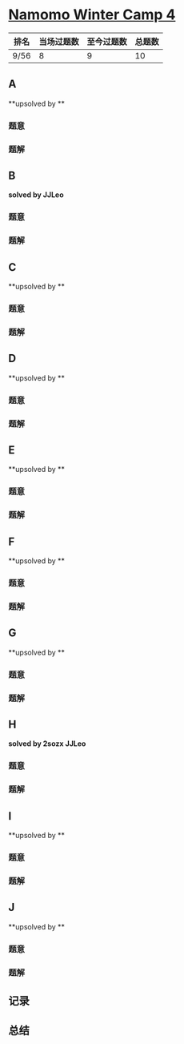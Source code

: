 # [Namomo Winter Camp 4](https://vjudge.net/contest/420568)

| 排名 | 当场过题数 | 至今过题数 | 总题数 |
| ---- | ---------- | ---------- | ------ |
| 9/56 | 8          | 9          | 10     |

## **A**

**upsolved by **

### 题意



### 题解



## **B**

**solved by JJLeo**

### 题意



### 题解



## **C**

**upsolved by **

### 题意



### 题解



## **D**

**upsolved by **

### 题意



### 题解



## **E**

**upsolved by **

### 题意



### 题解



## **F**

**upsolved by **

### 题意



### 题解



## **G**

**upsolved by **

### 题意



### 题解



## **H**

**solved by 2sozx JJLeo**

### 题意



### 题解



## **I**

**upsolved by **

### 题意



### 题解



## **J**

**upsolved by **

### 题意



### 题解





## **记录**



## **总结**

